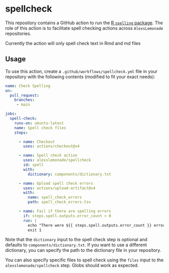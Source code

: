 # spellcheck

This repository contains a GitHub action to run the [R `spelling` package](https://cran.r-project.org/web/packages/spelling/index.html).
The role of this action is to facilitate spell checking actions across `AlexsLemonade` repositories.

Currently the action will only spell check text in Rmd and md files

## Usage

To use this action, create a `.github/workflows/spellcheck.yml` file in your repository with the following contents (modified to fit your exact needs):

```yaml
name: Check Spelling
on:
  pull_request:
    branches:
     - main

jobs:
  spell-check:
    runs-on: ubuntu-latest
    name: Spell check files
    steps:

      - name: Checkout
        uses: actions/checkout@v4

      - name: Spell check action
        uses: alexslemonade/spellcheck
        id: spell
        with:
          dictionary: components/dictionary.txt

      - name: Upload spell check errors
        uses: actions/upload-artifact@v4
        with:
          name: spell_check_errors
          path: spell_check_errors.tsv

      - name: Fail if there are spelling errors
        if: steps.spell.outputs.error_count > 0
        run: |
          echo "There were ${{ steps.spell.outputs.error_count }} errors"
          exit 1
```

Note that the `dictionary` input to the spell check step is optional and defaults to `components/dictionary.txt`.
If you want to use a different dictionary, you can specify the path to the dictionary file in your repository.

You can also specify specific files to spell check using the `files` input to the `alexslemonade/spellcheck` step.
Globs should work as expected.
